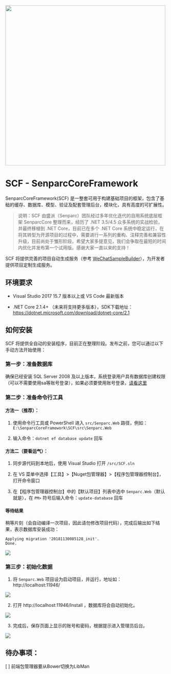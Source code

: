 <img src="https://weixin.senparc.com/images/SCF/logo.png" width="500" />

# SCF - SenparcCoreFramework

SenparcCoreFramework(SCF) 是一整套可用于构建基础项目的框架，包含了基础的缓存、数据库、模型、验证及配套管理后台，模块化，具有高度的可扩展性。

> 说明：SCF 由盛派（Senparc）团队经过多年优化迭代的自用系统底层框架 SenparcCore 整理而来，经历了 .NET 3.5/4.5 众多系统的实战检验，并最终移植到 .NET Core，目前已在多个 .NET Core 系统中稳定运行，在将其转型为开源项目的过程中，需要进行一系列的重构、注释完善和兼容性升级，目前尚处于雏形阶段，希望大家多提意见，我们会争取在最短的时间内优化并发布第一个试用版。感谢大家一直以来的支持！

SCF 将提供完善的项目自动生成服务（参考 [WeChatSampleBuilder](http://sdk.weixin.senparc.com/Home/WeChatSampleBuilder)），为开发者提供项目定制生成服务。

## 环境要求

- Visual Studio 2017 15.7 版本以上或 VS Code 最新版本

- .NET Core 2.1.4+ （未来将支持更多版本），SDK下载地址：https://dotnet.microsoft.com/download/dotnet-core/2.1

## 如何安装

SCF 将提供全自动的安装程序，目前正在整理阶段。发布之前，您可以通过以下手动方法开始使用：

### 第一步：准备数据库
确保已经安装 SQL Server 2008 及以上版本，系统登录用户具有数据库创建权限（可以不需要使用sa等账号登录），如果必须要使用账号登录，[请看这里](https://github.com/SenparcCoreFramework/SCF/wiki/%E5%A6%82%E4%BD%95%E4%BF%AE%E6%94%B9%E9%BB%98%E8%AE%A4%E6%95%B0%E6%8D%AE%E5%BA%93%E8%BF%9E%E6%8E%A5%E5%AD%97%E7%AC%A6%E4%B8%B2%EF%BC%9F)

### 第二步：准备命令行工具

#### 方法一（推荐）：
1. 使用命令行工具或 PowerShell 进入 `src/Senparc.Web` 路径，例如：`E:\SenparcCoreFramework\SCF\src\Senparc.Web`

2. 输入命令：`dotnet ef database update` 回车

#### 方法二（要看运气）：
1. 同步源代码到本地后，使用 Visual Studio 打开 `/src/SCF.sln`

2. 在 VS 菜单中选择【工具】>【Nuget包管理器】>【程序包管理器控制台】，打开命令窗口

3. 在【程序包管理器控制台】中的【默认项目】列表中选中 `Senparc.Web`（默认就是），在 `PM>` 符号后输入命令：`update-database` 回车


#### 等待结果

稍等片刻（会自动编译一次项目，因此请勿修改项目代码），完成后输出如下结果，表示数据库安装成功：

```
Applying migration '20181130085128_init'.
Done.
```

<img src="https://weixin.senparc.com/images/SCF/Install/02.png" />

### 第三步：初始化数据

 1. 将 `Senparc.Web` 项目设为启动项目，并运行，地址如：http://localhost:11946/

 <img src="https://weixin.senparc.com/images/SCF/Install/01.png" />
 
 2. 打开 http://localhost:11946/Install ，数据库将会自动初始化。
 
<img src="https://weixin.senparc.com/images/SCF/Install/03.png" />

 3. 完成后，保存页面上显示的账号和密码，根据提示进入管理员后台。

<img src="https://weixin.senparc.com/images/SCF/Install/04.png" />

## 待办事项：

 [ ] 前端包管理器要从Bower切换为LibMan
